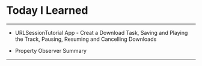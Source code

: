 # Today I Learned

- - -

- URLSessionTutorial App - Creat a Download Task, Saving and Playing the Track, Pausing, Resuming and Cancelling Downloads

- Property Observer Summary

- - -
